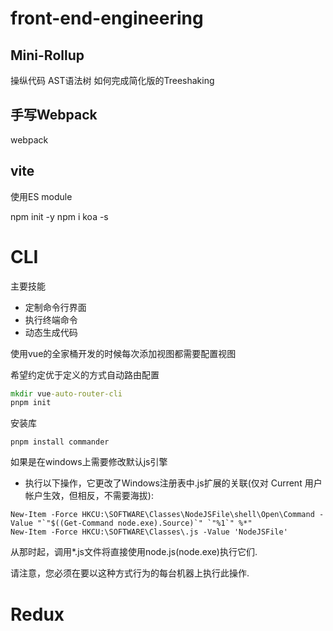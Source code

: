 # front-end-engineering

## Mini-Rollup

操纵代码
AST语法树
如何完成简化版的Treeshaking

## 手写Webpack

webpack

## vite

使用ES module

npm init -y
npm i koa -s

# CLI

主要技能

* 定制命令行界面
* 执行终端命令
* 动态生成代码

使用vue的全家桶开发的时候每次添加视图都需要配置视图

希望约定优于定义的方式自动路由配置

```cmd
mkdir vue-auto-router-cli
pnpm init
```

安装库

```shell
pnpm install commander
```

如果是在windows上需要修改默认js引擎

* 执行以下操作，它更改了Windows注册表中.js扩展的关联(仅对 Current 用户帐户生效，但相反，不需要海拔):

```
New-Item -Force HKCU:\SOFTWARE\Classes\NodeJSFile\shell\Open\Command -Value "`"$((Get-Command node.exe).Source)`" `"%1`" %*"
New-Item -Force HKCU:\SOFTWARE\Classes\.js -Value 'NodeJSFile'
```

从那时起，调用*.js文件将直接使用node.js(node.exe)执行它们.

请注意，您必须在要以这种方式行为的每台机器上执行此操作.



# Redux
